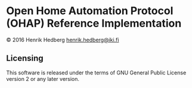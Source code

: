 # Open Home Automation Protocol (OHAP) Reference Implementation

&copy; 2016 Henrik Hedberg <henrik.hedberg@iki.fi>

## Licensing

This software is released under the terms of GNU General Public License
version 2 or any later version.
